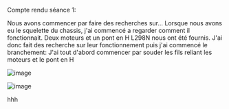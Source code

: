 Compte rendu séance 1:

Nous avons commencer par faire des recherches sur...
Lorsque nous avons eu le squelette du chassis, j'ai commencé a regarder comment il fonctionnait. Deux moteurs et un pont en H L298N nous ont été fournis. J'ai donc fait des recherche sur leur fonctionnement puis j'ai commencé le branchement:
J'ai tout d'abord commencer par souder les fils reliant les moteurs et le pont en H



![image](https://github.com/bogwee/ProjetArduino/assets/130240101/08027154-492f-4076-8632-77e8f51cadca)

![image](https://github.com/bogwee/ProjetArduino/assets/130240101/c3437b40-6bd2-452a-b8fb-e8e5dc299f95)

hhh
